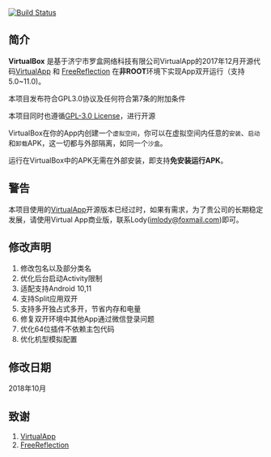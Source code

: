 [![Build Status](https://travis-ci.org/tinycode1/VirtualBox.svg)](https://github.com/tinycode1/VirtualBox)

简介
-----
**VirtualBox** 是基于济宁市罗盒网络科技有限公司VirtualApp的2017年12月开源代码[VirtualApp](https://github.com/asLody/VirtualApp) 和 [FreeReflection](https://github.com/tiann/FreeReflection) 在**非ROOT**环境下实现App双开运行（支持5.0~11.0)。

本项目发布符合GPL3.0协议及任何符合第7条的附加条件

本项目同时也遵循[GPL-3.0 License](https://github.com/tinycode1/VirtualBox/blob/main/LICENSE)，进行开源

VirtualBox在你的App内创建一个`虚拟空间`，你可以在虚拟空间内任意的`安装`、`启动`和`卸载`APK，这一切都与外部隔离，如同一个`沙盒`。

运行在VirtualBox中的APK无需在外部安装，即支持**免安装运行APK**。


警告
-------
本项目使用的[VirtualApp](https://github.com/asLody/VirtualApp)开源版本已经过时，如果有需求，为了贵公司的长期稳定发展，请使用Virtual App商业版，联系Lody(imlody@foxmail.com)即可。


修改声明
---------
1. 修改包名以及部分类名
2. 优化后台启动Activity限制
3. 适配支持Android 10,11
4. 支持Split应用双开
5. 支持多开独占式多开，节省内存和电量
6. 修复双开环境中其他App通过微信登录问题
7. 优化64位插件不依赖主包代码
8. 优化机型模拟配置

修改日期
---------
2018年10月

致谢
------
1. [VirtualApp](https://github.com/asLody/VirtualApp)
2. [FreeReflection](https://github.com/tiann/FreeReflection)
